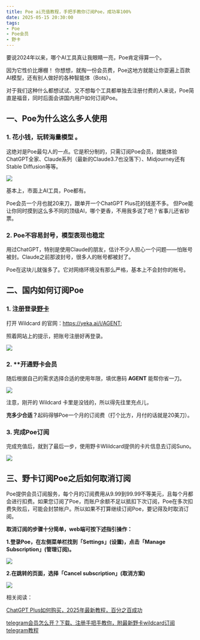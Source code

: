 ```yaml
---
title: Poe ai充值教程，手把手教你订阅Poe，成功率100%
date: 2025-05-15 20:30:00
tags:
- Poe
- Poe会员
- 野卡
---
```


要说2024年以来，哪个AI工具真让我眼睛一亮，Poe肯定得算一个。&#x20;



因为它性价比爆棚！ 你想想，就掏一份会员费，Poe这地方就能让你耍遍上百款AI模型，还有别人做好的各种智能体（Bots）。



对于我们这种什么都想试试、又不想每个工具都单独去注册付费的人来说，Poe简直是福音，同时后面会讲国内用户如何订阅Poe。



## **一、Poe为什么这么多人使用**

### 1. **花小钱，玩转海量模型 。**



这绝对是Poe最勾人的一点。它是积分制的，只需订阅Poe会员，就能体验ChatGPT全家、Claude系列（最新的Claude3.7也没落下）、Midjourney还有Stable Diffusion等等。

![](https://workstation.sg.larksuite.com/space/api/box/stream/download/asynccode/?code=ZTY5Mzc2MmE5NDQ4YmZmZDA1MGVmZTQ5YzdkMmJjMjBfUTlYTmx5a3NjdHVoRXlIRmRMeFY0MU1hSW5EQnFlTEtfVG9rZW46SzNvN2IyZHlrb2I3NHp4ZjRxT2wyM1hIZ3dkXzE3NDczMTIyODc6MTc0NzMxNTg4N19WNA)



基本上，市面上AI工具，Poe都有。



Poe会员一个月也就20来刀，跟单开一个ChatGPT Plus花的钱差不多。 但Poe能让你同时摸到这么多不同的顶级AI，哪个更香，不用我多说了吧？省事儿还省钞票。



### 2. **Poe不容易封号，模型表现也稳定**&#x20;

用过ChatGPT，特别是使用Claude的朋友，估计不少人担心一个问题——怕账号被封。Claude之前那波封号，很多人的帐号都被封了。



Poe在这块儿就强多了。它对网络环境没有那么严格，基本上不会封你的帐号。



## 二、国内如何订阅Poe

### 1. **注册登录[野卡](https://www.fengshengyusheng.cn/%e6%9c%80%e6%96%b0%e9%87%8e%e5%8d%a1wildcard%e4%bd%bf%e7%94%a8%e6%8c%87%e5%8d%97%ef%bc%9a%e8%b6%85%e5%85%a8%e9%9d%a2%e4%bb%8b%e7%bb%8d/)**

打开 Wildcard 的官网：https://yeka.ai/i/AGENT;

照着网站上的提示，把账号注册好再登录。

![](https://workstation.sg.larksuite.com/space/api/box/stream/download/asynccode/?code=YmM0OTk1MTY1ZjQ3YmMyY2M5YzQzZTdjOTg2NzQ2YTZfTXVPb1lTN3NGMXRkcXN5MFFLSWFhVnRFaDJxaFZmTWZfVG9rZW46SERyVWJ4enQzb2MzZHN4MDROZ2x3VTA4Z0ZlXzE3NDczMTIyODc6MTc0NzMxNTg4N19WNA)



### 2. **开通野卡会员

随后根据自己的需求选择合适的使用年限，填优惠码 **AGENT** 能帮你省一刀。&#x20;

![](https://workstation.sg.larksuite.com/space/api/box/stream/download/asynccode/?code=NGQ2MzQxMjk4YTIxMGRjNDViMWJjYjE5ZTE0MDZlMTBfcEFNV1Zkd3hrZUg0UGx5WUNaNkw0ZzlvazdZWlJZUThfVG9rZW46SUhtR2J5MG1lb285RE54Y3VDTGxOc1E2Z1FjXzE3NDczMTIyODc6MTc0NzMxNTg4N19WNA)

注意，刚开的 Wildcard 卡里是没钱的，所以得先往里充点儿，



**充多少合适？**&#x8D77;码得够Poe一个月的订阅费（打个比方，月付的话就是20美刀）。

### 3. 完成Poe订阅

完成充值后，就到了最后一步，使用野卡WIildcard提供的卡片信息去订阅Suno。

![](https://workstation.sg.larksuite.com/space/api/box/stream/download/asynccode/?code=OGNlNTY3MzFiMzQwMzFjNmU5ZjIxMjFkYzk0ZWYxOTVfTVpEdjJLSldJU0Fjc2tpUVFudkFuZFA1clpwZ2dPUjdfVG9rZW46Wmc5TWJLY0M1bzg2NUR4N2NqaWxpME5aZ0FwXzE3NDczMTIyODc6MTc0NzMxNTg4N19WNA)

## 三、野卡订阅Poe之后如何取消订阅

Poe提供会员订阅服务，每个月的订阅费用从9.99到99.99不等美元，且每个月都会进行扣费。如果您订阅了Poe，而账户余额不足以抵扣下次订阅，Poe在多次扣费失败后，可能会封禁帐户。所以如果不打算继续订阅Poe，要记得及时取消订阅。



**取消订阅的步骤十分简单，web端可按下述指引操作：**

**1.登录Poe，在左侧菜单栏找到「Settings」(设置)，点击「Manage Subscription」(管理订阅)。**



![](https://workstation.sg.larksuite.com/space/api/box/stream/download/asynccode/?code=NmUyMmY4N2IxNTM1N2NmN2QxODY3NzM1OWNiNmU1OWZfOFpZYVcwSUNwVXFnc3ZBUDJLWDI1Z3Nvcmsyd1ZkYjhfVG9rZW46VGRCWmJLNGJqb09LbFR4V3JydGx5Sm1oZ1hlXzE3NDczMTIyODc6MTc0NzMxNTg4N19WNA)



**2.在跳转的页面，选择「Cancel subscription」(取消方案)**

![](https://workstation.sg.larksuite.com/space/api/box/stream/download/asynccode/?code=MTQ3YTZlYjcwNWNkODBiN2ZmYzg4YzE0OWNhMjg4MjlfS29UTkV5a3YzWG5uT1lqUzNndk4xaXU4Vzh1bnI3enpfVG9rZW46Tk9jRWJ2WjB6b0JLNG94ZzdGVWwzaGd6Z2JjXzE3NDczMTIyODc6MTc0NzMxNTg4N19WNA)

相关阅读：

[ChatGPT Plus如何购买，2025年最新教程，百分之百成功](https://yeka-card.github.io/2025/05/14/ChatGPT%20Plus%E5%A6%82%E4%BD%95%E8%B4%AD%E4%B9%B0%EF%BC%8C2025%E5%B9%B4%E6%9C%80%E6%96%B0%E6%95%99%E7%A8%8B%EF%BC%8C%E7%99%BE%E5%88%86%E4%B9%8B%E7%99%BE%E6%88%90%E5%8A%9F/)

[telegram会员怎么开？下载、注册手把手教你，附最新野卡wildcard订阅telegram教程](https://yeka-card.github.io/2025/05/13/telegram%E4%BC%9A%E5%91%98%E6%80%8E%E4%B9%88%E5%BC%80%EF%BC%9F%E4%B8%8B%E8%BD%BD%E3%80%81%E6%B3%A8%E5%86%8C%E6%89%8B%E6%8A%8A%E6%89%8B%E6%95%99%E4%BD%A0%EF%BC%8C%E9%99%84%E6%9C%80%E6%96%B0%E9%87%8E%E5%8D%A1wildcard%E8%AE%A2%E9%98%85telegram%E6%95%99%E7%A8%8B/)


